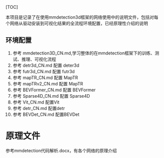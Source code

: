 [TOC] 

本项目是记录了在使用mmdetection3d框架的网络使用中的说明文件，包括对每个网络从驱动安装到可视化结果的全流程环境配置，已经原理性介绍的说明
## 环境配置

1. 参考 mmdetection3D_CN.md,学习整体的在mmdetection框架下的训练、测试、推理、可视化流程
2. 参考 detr3d_CN.md 配置 deter3d
3. 参考 futr3d_CN.md 配置 futr3d
4. 参考 mapTR_CN.md 配置 MapTR
5. 参考 mapTRv2_CN.md 配置 MapTR
6. 参考 BEVFormer_CN.md 配置 BEVFormer
7. 参考 Sparse4D_CN.md 配置 Sparse4D
8. 参考 Vit_CN.md 配置Vit
9.  参考 detr_CN.md 配置detr
10. 参考 BEVDet_CN.md 配置BEVDet

# 原理文件
参考mmdetection代码解析.docx，有各个网络的原理介绍